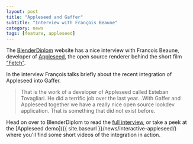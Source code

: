 ```yaml
---
layout: post
title: "Appleseed and Gaffer"
subtitle: "Interview with François Beaune"
category: news
tags: [feature, appleseed]
---
```


The [BlenderDiplom](http://blenderdiplom.com) website has a nice interview with Francois Beaune, developer of [Appleseed](http://appleseedhq.net/), the open source renderer behind the short film ["Fetch"](http://www.fetchaveryshortfilm.com/).

In the interview François talks briefly about the recent integration of Appleseed into Gaffer.

 > That is the work of a developer of Appleseed called Esteban Tovagliari. He did a terrific job over the last year...With Gaffer and Appleseed together we have a really nice open source lookdev application. That is something that did not exist before.

Head on over to BlenderDiplom to read the [full interview](http://blenderdiplom.com/en/interviews/607-interview-francois-beaune-on-appleseed-renderer.html), or take a peek at the [Appleseed demo]({{ site.baseurl }}/news/interactive-appleseed/) where you'll find some short videos of the integration in action.
